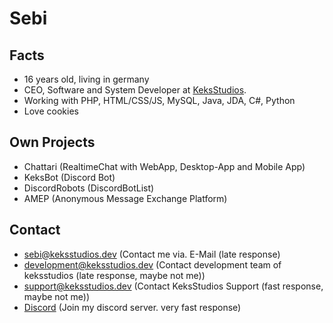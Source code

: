 # Sebi
## Facts
 - 16 years old, living in germany
 - CEO, Software and System Developer at [KeksStudios](https://keksstudios.dev).
 - Working with PHP, HTML/CSS/JS, MySQL, Java, JDA, C#, Python 
 - Love cookies 
 
 ## Own Projects
  - Chattari (RealtimeChat with WebApp, Desktop-App and Mobile App)
  - KeksBot (Discord Bot)
  - DiscordRobots (DiscordBotList)
  - AMEP (Anonymous Message Exchange Platform)

## Contact
  - sebi@keksstudios.dev (Contact me via. E-Mail (late response)
  - development@keksstudios.dev (Contact development team of keksstudios (late response, maybe not me))
  - support@keksstudios.dev (Contact KeksStudios Support (fast response, maybe not me))
  - [Discord](https://discord.gg/WdHpHYn) (Join my discord server. very fast response)
